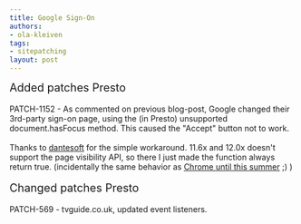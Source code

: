 ```yaml
---
title: Google Sign-On
authors:
- ola-kleiven
tags:
- sitepatching
layout: post
---
```

<span style="font-size: 140%">Added patches Presto</span><br/><br/>PATCH-1152 - As commented on previous blog-post, Google changed their 3rd-party sign-on page, using the (in Presto) unsupported document.hasFocus method. This caused the &quot;Accept&quot; button not to work.<br/><br/>Thanks to <a href="http://my.opera.com/community/forums/topic.dml?id=1745272" target="_blank">dantesoft</a> for the simple workaround. 11.6x and 12.0x doesn&#39;t support the page visibility API, so there I just made the function always return true. (incidentally the same behavior as <a href="https://code.google.com/p/chromium/issues/detail?id=64846" target="_blank">Chrome until this summer</a> ;) )<br/><br/><span style="font-size: 140%">Changed patches Presto</span><br/><br/>PATCH-569 - tvguide.co.uk, updated event listeners.
